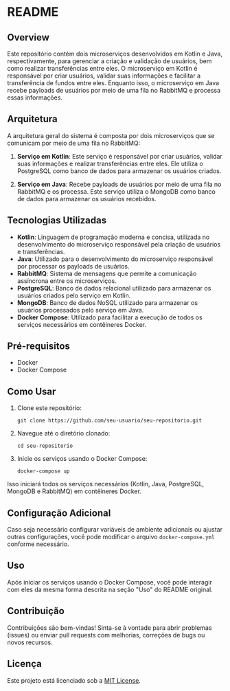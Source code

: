 # README

## Overview

Este repositório contém dois microserviços desenvolvidos em Kotlin e Java, respectivamente, para gerenciar a criação e validação de usuários, bem como realizar transferências entre eles. O microserviço em Kotlin é responsável por criar usuários, validar suas informações e facilitar a transferência de fundos entre eles. Enquanto isso, o microserviço em Java recebe payloads de usuários por meio de uma fila no RabbitMQ e processa essas informações.

## Arquitetura

A arquitetura geral do sistema é composta por dois microserviços que se comunicam por meio de uma fila no RabbitMQ:

1. **Serviço em Kotlin**: Este serviço é responsável por criar usuários, validar suas informações e realizar transferências entre eles. Ele utiliza o PostgreSQL como banco de dados para armazenar os usuários criados.

2. **Serviço em Java**: Recebe payloads de usuários por meio de uma fila no RabbitMQ e os processa. Este serviço utiliza o MongoDB como banco de dados para armazenar os usuários recebidos.

## Tecnologias Utilizadas

- **Kotlin**: Linguagem de programação moderna e concisa, utilizada no desenvolvimento do microserviço responsável pela criação de usuários e transferências.
- **Java**: Utilizado para o desenvolvimento do microserviço responsável por processar os payloads de usuários.
- **RabbitMQ**: Sistema de mensagens que permite a comunicação assíncrona entre os microserviços.
- **PostgreSQL**: Banco de dados relacional utilizado para armazenar os usuários criados pelo serviço em Kotlin.
- **MongoDB**: Banco de dados NoSQL utilizado para armazenar os usuários processados pelo serviço em Java.
- **Docker Compose**: Utilizado para facilitar a execução de todos os serviços necessários em contêineres Docker.

## Pré-requisitos

- Docker
- Docker Compose

## Como Usar

1. Clone este repositório:

   ```
   git clone https://github.com/seu-usuario/seu-repositorio.git
   ```

2. Navegue até o diretório clonado:

   ```
   cd seu-repositorio
   ```

3. Inicie os serviços usando o Docker Compose:

   ```
   docker-compose up
   ```

Isso iniciará todos os serviços necessários (Kotlin, Java, PostgreSQL, MongoDB e RabbitMQ) em contêineres Docker.

## Configuração Adicional

Caso seja necessário configurar variáveis de ambiente adicionais ou ajustar outras configurações, você pode modificar o arquivo `docker-compose.yml` conforme necessário.

## Uso

Após iniciar os serviços usando o Docker Compose, você pode interagir com eles da mesma forma descrita na seção "Uso" do README original.

## Contribuição

Contribuições são bem-vindas! Sinta-se à vontade para abrir problemas (issues) ou enviar pull requests com melhorias, correções de bugs ou novos recursos.

## Licença

Este projeto está licenciado sob a [MIT License](LICENSE).
